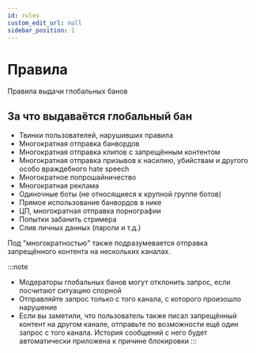 ```yaml
---
id: rules
custom_edit_url: null
sidebar_position: 1
---
```


# Правила
Правила выдачи глобальных банов

## За что выдаваётся глобальный бан
- Твинки пользователей, нарушивших правила
- Многократная отправка банвордов
- Многократная отправка клипов с запрещённым контентом
- Многократная отправка призывов к насилию, убийствам и другого особо враждебного hate speech
- Многократное попрошайничество
- Многократная реклама
- Одиночные боты (не относящиеся к крупной группе ботов)
- Прямое использование банвордов в нике
- ЦП, многократная отправка порнографии
- Попытки забанить стримера
- Слив личных данных (пароли и т.д.)

Под "многократностью" также подразумевается отправка запрещённого контента на нескольких каналах.

:::note
- Модераторы глобальных банов могут отклонить запрос, если посчитают ситуацию спорной
- Отправляйте запрос только с того канала, с которого произошло нарушение
- Если вы заметили, что пользователь также писал запрещённый контент на другом канале, отправьте по возможности ещё один запрос с того канала. История сообщений с него будет автоматически приложена к причине блокировки 
:::
